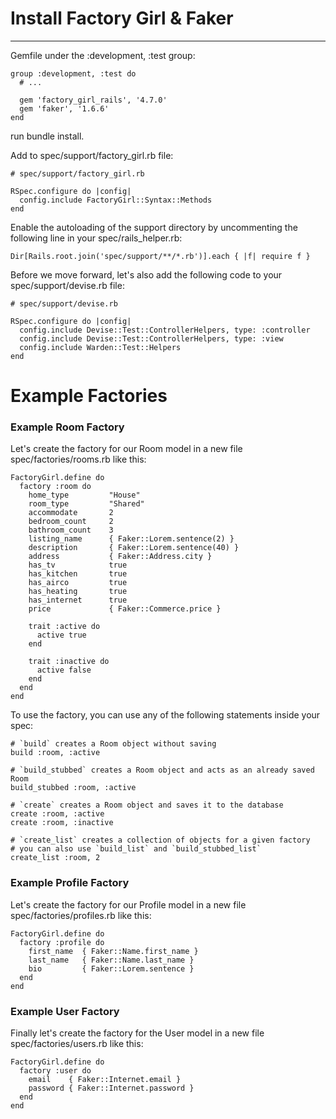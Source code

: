 # Install Factory Girl & Faker
* * *

Gemfile under the :development, :test group:

```
group :development, :test do
  # ...

  gem 'factory_girl_rails', '4.7.0'
  gem 'faker', '1.6.6'
end
```

run bundle install.

Add to spec/support/factory_girl.rb file:

```
# spec/support/factory_girl.rb

RSpec.configure do |config|
  config.include FactoryGirl::Syntax::Methods
end
```

Enable the autoloading of the support directory by uncommenting the following line in your spec/rails_helper.rb:

```
Dir[Rails.root.join('spec/support/**/*.rb')].each { |f| require f }
```

Before we move forward, let's also add the following code to your spec/support/devise.rb file:

```
# spec/support/devise.rb

RSpec.configure do |config|
  config.include Devise::Test::ControllerHelpers, type: :controller
  config.include Devise::Test::ControllerHelpers, type: :view
  config.include Warden::Test::Helpers
end
```

# Example Factories

### Example Room Factory
Let's create the factory for our Room model in a new file spec/factories/rooms.rb like this:

```
FactoryGirl.define do
  factory :room do
    home_type         "House"
    room_type         "Shared"
    accommodate       2
    bedroom_count     2
    bathroom_count    3
    listing_name      { Faker::Lorem.sentence(2) }
    description       { Faker::Lorem.sentence(40) }
    address           { Faker::Address.city }
    has_tv            true
    has_kitchen       true
    has_airco         true
    has_heating       true
    has_internet      true
    price             { Faker::Commerce.price }

    trait :active do
      active true
    end

    trait :inactive do
      active false
    end
  end
end
```

To use the factory, you can use any of the following statements inside your spec:

```
# `build` creates a Room object without saving
build :room, :active

# `build_stubbed` creates a Room object and acts as an already saved Room
build_stubbed :room, :active

# `create` creates a Room object and saves it to the database
create :room, :active
create :room, :inactive

# `create_list` creates a collection of objects for a given factory
# you can also use `build_list` and `build_stubbed_list`
create_list :room, 2
```

### Example Profile Factory

Let's create the factory for our Profile model in a new file spec/factories/profiles.rb like this:

```
FactoryGirl.define do
  factory :profile do
    first_name  { Faker::Name.first_name }
    last_name   { Faker::Name.last_name }
    bio         { Faker::Lorem.sentence }
  end
end
```
### Example User Factory

Finally let's create the factory for the User model in a new file spec/factories/users.rb like this:

```
FactoryGirl.define do
  factory :user do
    email    { Faker::Internet.email }
    password { Faker::Internet.password }
  end
end
```

